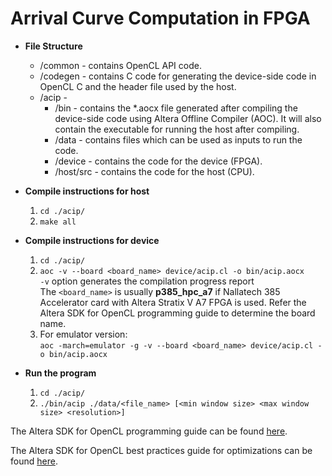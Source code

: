 # Arrival Curve Computation in FPGA

* <b>File Structure </b><br>
    - /common - contains OpenCL API code. <br>
    - /codegen - contains C code for generating the device-side code in OpenCL C and the header file used by the host. <br>
    - /acip - <br>
        - /bin - contains the *.aocx file generated after compiling the device-side code using Altera Offline Compiler (AOC). It will also contain the executable for running the host after compiling.<br>
        - /data - contains files which can be used as inputs to run the code.<br>
        - /device - contains the code for the device (FPGA).<br>
        - /host/src - contains the code for the host (CPU).<br>

* <b>Compile instructions for host </b><br>
    1. `cd ./acip/` <br>
    2. `make all` <br>

* <b>Compile instructions for device </b><br>
    1. `cd ./acip/` <br>
    2. `aoc -v --board <board_name> device/acip.cl -o bin/acip.aocx` <br>
	   `-v` option generates the compilation progress report<br>
	   The `<board_name>` is usually <b>p385_hpc_a7</b> if Nallatech 385 Accelerator card with Altera Stratix V A7 FPGA is used. Refer the Altera SDK for OpenCL programming guide to determine the board name.
	3. For emulator version: <br>
	   `aoc -march=emulator -g -v --board <board_name> device/acip.cl -o bin/acip.aocx` <br>

* <b>Run the program</b><br>
    1. `cd ./acip/` <br>
    2. `./bin/acip ./data/<file_name> [<min window size> <max window size> <resolution>]`
   
The Altera SDK for OpenCL programming guide can be found <a href="https://www.altera.com/content/dam/altera-www/global/en_US/pdfs/literature/hb/opencl-sdk/aocl_programming_guide.pdf" target="_blank">here</a>. <br>

The Altera SDK for OpenCL best practices guide for optimizations can be found <a href="https://www.altera.com/content/dam/altera-www/global/en_US/pdfs/literature/hb/opencl-sdk/aocl_optimization_guide.pdf" target="_blank">here</a>. <br>

	
